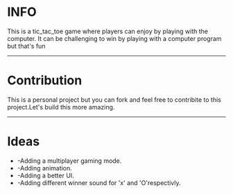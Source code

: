 <h1>INFO</h1>
This is a tic_tac_toe game where players can enjoy by playing with the computer.
It can be challenging to win by playing with a computer program but that's fun
<br>

---

<h1>Contribution</h1> 
This is a personal project but you can fork and feel free to contribite to this project.Let's build this more amazing.

---
<h1>Ideas</h1>
<ul>
<li>-Adding a multiplayer gaming mode.</li>
<li>-Adding animation.</li>
<li>-Adding a better UI. </li>
<li>-Adding different winner sound for 'x' and 'O'respectivly.</li>
<ul><br>



